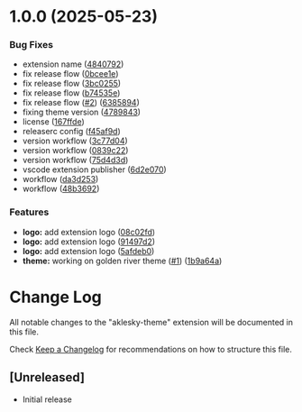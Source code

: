 # 1.0.0 (2025-05-23)


### Bug Fixes

* extension name ([4840792](https://github.com/aklesky/aklesky-theme/commit/4840792dd3096d762430b8c2422bfeae021aaa1a))
* fix release flow ([0bcee1e](https://github.com/aklesky/aklesky-theme/commit/0bcee1e17c3b134d1987d129f8592dfa11c8b400))
* fix release flow ([3bc0255](https://github.com/aklesky/aklesky-theme/commit/3bc0255caaa865a78f1e2332d1d65d7ad324b0b4))
* fix release flow ([b74535e](https://github.com/aklesky/aklesky-theme/commit/b74535e2f5505d86b0072c6e354bbcb6b335c98a))
* fix release flow ([#2](https://github.com/aklesky/aklesky-theme/issues/2)) ([6385894](https://github.com/aklesky/aklesky-theme/commit/6385894e135ba686dc6cc42e4fbc2618721a1afd))
* fixing theme version ([4789843](https://github.com/aklesky/aklesky-theme/commit/47898431a6d4c5262ec8fd91b1410507c331d395))
* license ([167ffde](https://github.com/aklesky/aklesky-theme/commit/167ffde11969c920603553c6763b9168bbeaef92))
* releaserc config ([f45af9d](https://github.com/aklesky/aklesky-theme/commit/f45af9de456818e68900484d167b243cb35b13b4))
* version workflow ([3c77d04](https://github.com/aklesky/aklesky-theme/commit/3c77d048c1a21a30c017d5f22cd72cf09120f917))
* version workflow ([0839c22](https://github.com/aklesky/aklesky-theme/commit/0839c22f30d6f6de2afcfbd522bb3d8f62cfc029))
* version workflow ([75d4d3d](https://github.com/aklesky/aklesky-theme/commit/75d4d3d7fded91f29aa63ac15dedae5f2049da90))
* vscode extension publisher ([6d2e070](https://github.com/aklesky/aklesky-theme/commit/6d2e070324e36b3a092b75d63cd0d6df885df706))
* workflow ([da3d253](https://github.com/aklesky/aklesky-theme/commit/da3d253914f5e17162a431d09559593ed2852a59))
* workflow ([48b3692](https://github.com/aklesky/aklesky-theme/commit/48b3692dc2d8e268cf35f68852edb1cbdfc39ec0))


### Features

* **logo:** add extension logo ([08c02fd](https://github.com/aklesky/aklesky-theme/commit/08c02fd9a9c20ee737723c957b7f327c0f4ca62d))
* **logo:** add extension logo ([91497d2](https://github.com/aklesky/aklesky-theme/commit/91497d2932c0d957c237831279f1f2f942f09d23))
* **logo:** add extension logo ([5afdeb0](https://github.com/aklesky/aklesky-theme/commit/5afdeb05d9373528376b58cf0dd38f762aa24653))
* **theme:** working on golden river theme ([#1](https://github.com/aklesky/aklesky-theme/issues/1)) ([1b9a64a](https://github.com/aklesky/aklesky-theme/commit/1b9a64aceec3e268d96c146e3af34ab4b54fa04d))

# Change Log

All notable changes to the "aklesky-theme" extension will be documented in this file.

Check [Keep a Changelog](http://keepachangelog.com/) for recommendations on how to structure this file.

## [Unreleased]

- Initial release
